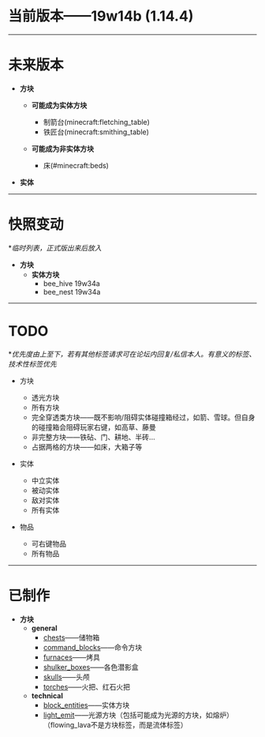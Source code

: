 # 当前版本——19w14b (1.14.4)


***


# 未来版本

- **方块**
    - **可能成为实体方块**
        - 制箭台(minecraft:fletching_table)
        - 铁匠台(minecraft:smithing_table)

    - **可能成为非实体方块**
        - 床(#minecraft:beds)

- **实体**


***


# 快照变动
**临时列表，正式版出来后放入*

- **方块**
    - **实体方块**
        - bee_hive  19w34a
        - bee_nest  19w34a


***


# TODO
**优先度由上至下，若有其他标签请求可在论坛内回复/私信本人。有意义的标签、技术性标签优先*

- 方块
    - 透光方块
    - 所有方块
    - 完全穿透类方块——既不影响/阻碍实体碰撞箱经过，如箭、雪球。但自身的碰撞箱会阻碍玩家右键，如高草、藤曼
    - 非完整方块——铁砧、门、耕地、半砖...
    - 占据两格的方块——如床，大箱子等

- 实体
    - 中立实体
    - 被动实体
    - 敌对实体
    - 所有实体

- 物品
    - 可右键物品
    - 所有物品

***

# 已制作

- **方块**
    - **general**
        - [chests](https://raw.githubusercontent.com/ououn/minecraft/master/uin/tags/blocks/general/chests.json)——储物箱
        - [command_blocks](https://raw.githubusercontent.com/ououn/minecraft/master/uin/tags/blocks/general/command_blocks.json)——命令方块
        - [furnaces](https://raw.githubusercontent.com/ououn/minecraft/master/uin/tags/blocks/general/furnaces.json)——烤具
        - [shulker_boxes](https://raw.githubusercontent.com/ououn/minecraft/master/uin/tags/blocks/general/shulker_boxes.json)——各色潜影盒
        - [skulls](https://raw.githubusercontent.com/ououn/minecraft/master/uin/tags/blocks/general/skulls.json)——头颅
        - [torches](https://raw.githubusercontent.com/ououn/minecraft/master/uin/tags/blocks/general/torches.json)——火把、红石火把
    - **technical**
        - [block_entities](https://raw.githubusercontent.com/ououn/minecraft/master/uin/tags/blocks/tech/block_entities.json)——实体方块
        - [light_emit](https://raw.githubusercontent.com/ououn/minecraft/master/uin/tags/blocks/tech/light_emit.json)——光源方块（包括可能成为光源的方块，如熔炉）（flowing_lava不是方块标签，而是流体标签）

